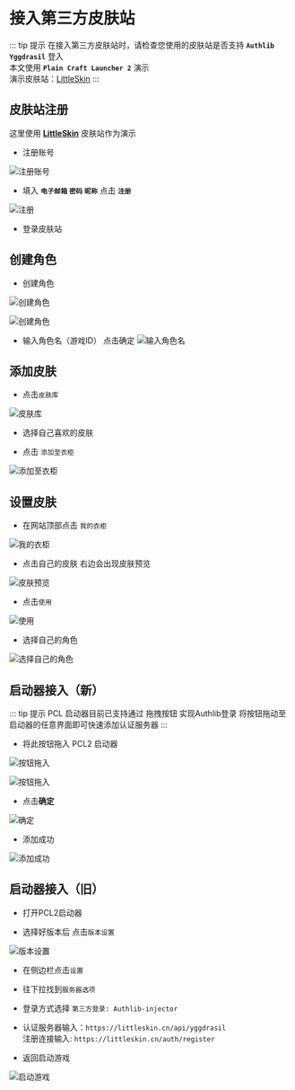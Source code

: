 # 接入第三方皮肤站

::: tip 提示
在接入第三方皮肤站时，请检查您使用的皮肤站是否支持 **`Authlib` `Yggdrasil`** 登入  
本文使用 **`Plain Craft Launcher 2`** 演示  
演示皮肤站：[LittleSkin](https://littleskin.cn/)
:::

## 皮肤站注册

这里使用 [**LittleSkin**](https://littleskin.cn/) 皮肤站作为演示

- 注册账号

![注册账号](https://s2.loli.net/2022/08/27/7P5Gc3YKJsIp6Uf.png)

- 填入 **`电子邮箱` `密码` `昵称`** 点击 **`注册`**

![注册](https://s2.loli.net/2022/08/27/yrmYkxXAe8UN7hi.png)

- 登录皮肤站

## 创建角色

- 创建角色

![创建角色](https://s2.loli.net/2022/08/27/feSO7KzkYauFsC3.png)

![创建角色](https://s2.loli.net/2022/08/27/QfDziVPORdZM4Xe.png)

- 输入角色名（游戏ID） 点击确定
![输入角色名](https://s2.loli.net/2022/08/27/jnQrAwvzyWxfiu4.png)

## 添加皮肤

- 点击`皮肤库`

![皮肤库](https://s2.loli.net/2022/08/27/v6c8EIBHO5Kfgki.png)

- 选择自己喜欢的皮肤

- 点击 `添加至衣柜`

![添加至衣柜](https://s2.loli.net/2022/08/27/TyNjDbkzXswPMYU.png)

## 设置皮肤

- 在网站顶部点击 `我的衣柜`

![我的衣柜](https://s2.loli.net/2022/08/27/Jdp8ujkG23yTsNV.png)

- 点击自己的皮肤 右边会出现皮肤预览

![皮肤预览](https://s2.loli.net/2022/08/27/rRUovTdOZSDVQJc.png)

- 点击`使用`

![使用](https://s2.loli.net/2022/08/27/RLscBFIYzjw6Xq5.png)

- 选择自己的角色

![选择自己的角色](https://s2.loli.net/2022/08/27/thAwlVWLKjIcE3S.png)

## 启动器接入（新）

::: tip 提示
PCL 启动器目前已支持通过 拖拽按钮 实现Authlib登录
将按钮拖动至启动器的任意界面即可快速添加认证服务器
:::

- 将此按钮拖入 PCL2 启动器

![按钮拖入](https://s2.loli.net/2022/08/27/MPwekrSb9cVY6Hs.png)

![按钮拖入](https://s2.loli.net/2022/08/27/45iFdeSCVNILRl1.png)

- 点击**确定**

![确定](https://s2.loli.net/2022/08/27/L4sXwBrqkxG2J5i.png)

- 添加成功

![添加成功](https://s2.loli.net/2022/08/27/B4gimuztIEak8wQ.png)

## 启动器接入（旧）

- 打开PCL2启动器

- 选择好版本后 点击`版本设置`

![版本设置](https://s2.loli.net/2022/08/27/mL9kuHGCtU4gycn.png)

- 在侧边栏点击`设置`

- 往下拉找到`服务器选项`

- 登录方式选择 `第三方登录: Authlib-injector`

- 认证服务器输入：`https://littleskin.cn/api/yggdrasil`  
注册连接输入: `https://littleskin.cn/auth/register`

- 返回启动游戏

![启动游戏](https://s2.loli.net/2022/08/27/oCILT2RK5YmaUsy.png)
